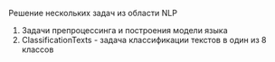 Решение нескольких задач из области NLP
1. Задачи препроцессинга и построения модели языка
2. ClassificationTexts - задача классификации текстов в один из 8 классов
